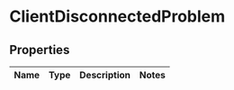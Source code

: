 
# ClientDisconnectedProblem

## Properties
Name | Type | Description | Notes
------------ | ------------- | ------------- | -------------



